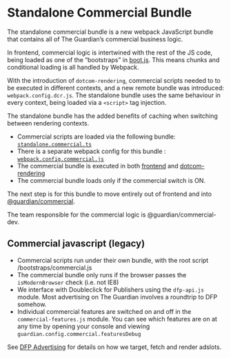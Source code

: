 # Standalone Commercial Bundle
The standalone commercial bundle is a new webpack JavaScript bundle
that contains all of The Guardian’s commercial business logic.

In frontend, commercial logic is intertwined with the rest of the JS code,
being loaded as one of the “bootstraps” in [boot.js][frontend]. This means
chunks and conditional loading is all handled by Webpack.

With the introduction of `dotcom-rendering`, commercial scripts needed to to be
executed in different contexts, and a new remote bundle was introduced:
`webpack.config.dcr.js`. The standalone bundle uses the same behaviour in every
context, being loaded via a `<script>` tag injection.

The standalone bundle has the added benefits of caching when switching between
rendering contexts.

- Commercial scripts are loaded via the following bundle: [`standalone.commercial.ts`][]
- There is a separate webpack config for this bundle : [`webpack.config.commercial.js`][]
- The commercial bundle is executed in both [frontend] and [dotcom-rendering][]
- The commercial bundle loads only if the commercial switch is ON.

[`standalone.commercial.ts`]: /static/src/javascripts/bootstraps/standalone.commercial.ts
[frontend]: https://github.com/guardian/frontend/blob/ad8f6734/static/src/javascripts/boot.js#L94
[dotcom-rendering]: https://github.com/guardian/dotcom-rendering/blob/c114bc93/dotcom-rendering/src/web/server/document.tsx#L255
[`webpack.config.commercial.js`]: /webpack.config.commercial.js

The next step is for this bundle to move entirely out of frontend and into
[@guardian/commercial](https://github.com/guardian/commercial).

The team responsible for the commercial logic is @guardian/commercial-dev.

## Commercial javascript (legacy)
* Commercial scripts run under their own bundle, with the root script /bootstraps/commercial.js
* The commercial bundle only runs if the browser passes the `isModernBrowser` check (i.e. not IE8)
* We interface with Doubleclick for Publishers using the `dfp-api.js` module. Most advertising on The Guardian involves a roundtrip to DFP somehow.
* Individual commercial features are switched on and off in the `commercial-features.js` module. You can see which features are on at any time by opening your console and viewing `guardian.config.commercial.featuresDebug`

See [DFP Advertising](https://github.com/guardian/frontend/wiki/DFP-Advertising) for details on how we target, fetch and render adslots.
